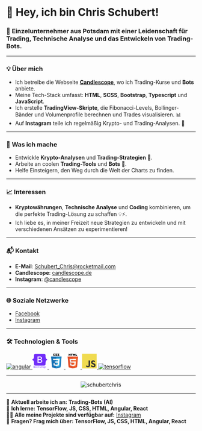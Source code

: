 # 👋 Hey, ich bin Chris Schubert!

### 🚀 **Einzelunternehmer** aus Potsdam mit einer Leidenschaft für **Trading**, **Technische Analyse** und das Entwickeln von **Trading-Bots**.

---

### 💡 Über mich
- Ich betreibe die Webseite **[Candlescope](https://candlescope.de)**, wo ich Trading-Kurse und **Bots** anbiete.
- Meine Tech-Stack umfasst: **HTML**, **SCSS**, **Bootstrap**, **Typescript** und **JavaScript**.
- Ich erstelle **TradingView-Skripte**, die Fibonacci-Levels, Bollinger-Bänder und Volumenprofile berechnen und Trades visualisieren. 📊
- Auf **Instagram** teile ich regelmäßig Krypto- und Trading-Analysen. 📱

---

### 🎯 **Was ich mache**
- Entwickle **Krypto-Analysen** und **Trading-Strategien** 🧠.
- Arbeite an coolen **Trading-Tools** und **Bots** 🤖.
- Helfe Einsteigern, den Weg durch die Welt der Charts zu finden.

---

### 📈 **Interessen**
- **Kryptowährungen**, **Technische Analyse** und **Coding** kombinieren, um die perfekte Trading-Lösung zu schaffen 💡⚡.
- Ich liebe es, in meiner Freizeit neue Strategien zu entwickeln und mit verschiedenen Ansätzen zu experimentieren!

---

### 📬 Kontakt
- **E-Mail**: [Schubert_Chris@rocketmail.com](mailto:Schubert_Chris@rocketmail.com)  
- **Candlescope**: [candlescope.de](https://candlescope.de)  
- **Instagram**: [@candlescope](https://www.instagram.com/candlescope/)

---

### 🌐 Soziale Netzwerke
- [Facebook](https://fb.com/chris%20schubert)
- [Instagram](https://instagram.com/candlescope)

---

### 🛠️ Technologien & Tools
<p align="left"> 
<a href="https://angular.io" target="_blank" rel="noreferrer"> <img src="https://angular.io/assets/images/logos/angular/angular.svg" alt="angular" width="40" height="40"/> </a> 
<a href="https://getbootstrap.com" target="_blank" rel="noreferrer"> <img src="https://raw.githubusercontent.com/devicons/devicon/master/icons/bootstrap/bootstrap-plain-wordmark.svg" alt="bootstrap" width="40" height="40"/> </a> 
<a href="https://www.w3schools.com/css/" target="_blank" rel="noreferrer"> <img src="https://raw.githubusercontent.com/devicons/devicon/master/icons/css3/css3-original-wordmark.svg" alt="css3" width="40" height="40"/> </a> 
<a href="https://www.w3.org/html/" target="_blank" rel="noreferrer"> <img src="https://raw.githubusercontent.com/devicons/devicon/master/icons/html5/html5-original-wordmark.svg" alt="html5" width="40" height="40"/> </a> 
<a href="https://developer.mozilla.org/en-US/docs/Web/JavaScript" target="_blank" rel="noreferrer"> <img src="https://raw.githubusercontent.com/devicons/devicon/master/icons/javascript/javascript-original.svg" alt="javascript" width="40" height="40"/> </a> 
<a href="https://www.tensorflow.org" target="_blank" rel="noreferrer"> <img src="https://www.vectorlogo.zone/logos/tensorflow/tensorflow-icon.svg" alt="tensorflow" width="40" height="40"/> </a>
</p>

---

<p align="center">
<img align="center" src="https://github-readme-stats.vercel.app/api/top-langs?username=schubertchris&show_icons=true&locale=en&layout=compact" alt="schubertchris" />
</p>

---

🔭 **Aktuell arbeite ich an:** **Trading-Bots (AI)**  
🌱 **Ich lerne:** **TensorFlow, JS, CSS, HTML, Angular, React**  
👨‍💻 **Alle meine Projekte sind verfügbar auf:** [Instagram](https://www.instagram.com/candlescope/)  
💬 **Fragen? Frag mich über:** **TensorFlow, JS, CSS, HTML, Angular, React**

